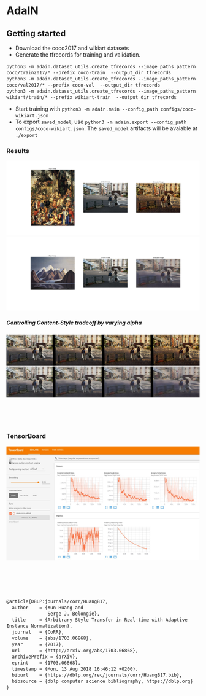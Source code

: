 # AdaIN

## Getting started
 - Download the coco2017 and wikiart datasets
 - Generate the tfrecords for training and validation.
 ```
 python3 -m adain.dataset_utils.create_tfrecords --image_paths_pattern coco/train2017/* --prefix coco-train  --output_dir tfrecords
 python3 -m adain.dataset_utils.create_tfrecords --image_paths_pattern coco/val2017/* --prefix coco-val  --output_dir tfrecords
 python3 -m adain.dataset_utils.create_tfrecords --image_paths_pattern wikiart/train/* --prefix wikiart-train  --output_dir tfrecords
 ```
  - Start training with `python3 -m adain.main --config_path configs/coco-wikiart.json`
  - To export `saved_model`, use `python3 -m adain.export --config_path configs/coco-wikiart.json`. The `saved_model` artifacts will be avaiable at `./export`
  
### Results
![1.png](/assets/images/1.png)
![2.png](/assets/images/2.png)

##### Controlling Content-Style tradeoff by varying alpha

![1_interpolation.png](/assets/images/1_interpolation.png)
![2_interpolation.png](/assets/images/2_interpolation.png)

</br>
</br>
</br>


### TensorBoard
![tensorboard.png](/assets/images/tensorboard.png)



</br>
</br>
</br>

```

@article{DBLP:journals/corr/HuangB17,
  author    = {Xun Huang and
               Serge J. Belongie},
  title     = {Arbitrary Style Transfer in Real-time with Adaptive Instance Normalization},
  journal   = {CoRR},
  volume    = {abs/1703.06868},
  year      = {2017},
  url       = {http://arxiv.org/abs/1703.06868},
  archivePrefix = {arXiv},
  eprint    = {1703.06868},
  timestamp = {Mon, 13 Aug 2018 16:46:12 +0200},
  biburl    = {https://dblp.org/rec/journals/corr/HuangB17.bib},
  bibsource = {dblp computer science bibliography, https://dblp.org}
}
```
